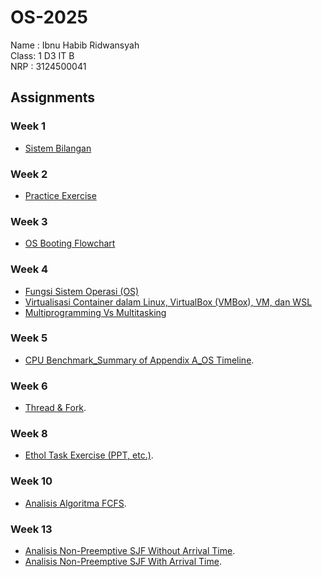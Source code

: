 # OS-2025
Name : Ibnu Habib Ridwansyah <br>
Class: 1 D3 IT B <br>
NRP  : 3124500041 <br>


## Assignments
### Week 1
- [Sistem Bilangan](https://github.com/ibnuhabibr/SisOp-2025/blob/main/Week%201/SisOp-2025.md)
  
### Week 2
- [Practice Exercise](https://github.com/ibnuhabibr/SisOp-2025/blob/main/Week%202/Chapter%201%20Practice%20Exercise.md)
  
### Week 3
- [OS Booting Flowchart](https://github.com/ibnuhabibr/SisOp-2025/blob/main/Week%203/OS%20Booting%20Flowchart.md)
  
### Week 4
- [Fungsi Sistem Operasi (OS)](https://github.com/ibnuhabibr/SisOp-2025/blob/main/Week%204/Fungsi%20Sistem%20Operasi%20(OS).md)
- [Virtualisasi Container dalam Linux, VirtualBox (VMBox), VM, dan WSL](https://github.com/ibnuhabibr/SisOp-2025/blob/main/Week%204/Multiprogramming%20Vs%20Multitasking.md)
- [Multiprogramming Vs Multitasking](https://github.com/ibnuhabibr/SisOp-2025/blob/main/Week%204/Virtualisasi%20Container%20dalam%20Linux%2C%20VirtualBox%20(VMBox)%2C%20VM%2C%20dan%20WSL.md)
  
### Week 5
- [CPU Benchmark_Summary of Appendix A_OS Timeline](https://github.com/ibnuhabibr/SisOp-2025/blob/main/Week%205/CPU%20Benchmark_Summary%20of%20Appendix%20A_OS%20Timeline.md).
  
### Week 6
- [Thread & Fork](https://github.com/ibnuhabibr/SisOp-2025/blob/main/Week%206/Thread%20%26%20Fork.md).
  
### Week 8
- [Ethol Task Exercise (PPT, etc.)](https://github.com/ibnuhabibr/SisOp-2025/blob/main/Week%208/Ethol%20Task%20Exercise%20(PPT%2C%20etc.).md).

### Week 10
- [Analisis Algoritma FCFS](https://github.com/ibnuhabibr/SisOp-2025/blob/main/Week%2010/Analisis%20Algoritma%20FCFS.md).

### Week 13
- [Analisis Non-Preemptive SJF Without Arrival Time](https://github.com/ibnuhabibr/SisOp-2025/blob/main/Week%2013/Analisis%20Non-Preemptive%20SJF%20Without%20Arrival%20Time.md).
- [Analisis Non-Preemptive SJF With Arrival Time](https://github.com/ibnuhabibr/SisOp-2025/blob/main/Week%2013/Analisis%20Non-Preemptive%20SJF%20With%20Arrival%20Time.md).
